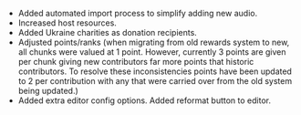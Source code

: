 * Added automated import process to simplify adding new audio.
* Increased host resources.
* Added Ukraine charities as donation recipients.
* Adjusted points/ranks (when migrating from old rewards system to new, all chunks were valued at
  1 point. However, currently 3 points are given per chunk giving new contributors far more points that historic contributors.
  To resolve these inconsistencies points have been updated to 2 per contribution with any that were carried over from the old
  system being updated.)
* Added extra editor config options. Added reformat button to editor.
